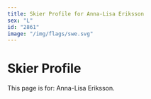```yaml
---
title: Skier Profile for Anna-Lisa Eriksson
sex: "L"
id: "2861"
image: "/img/flags/swe.svg" 
---
```


# Skier Profile

This page is for: Anna-Lisa Eriksson.
    